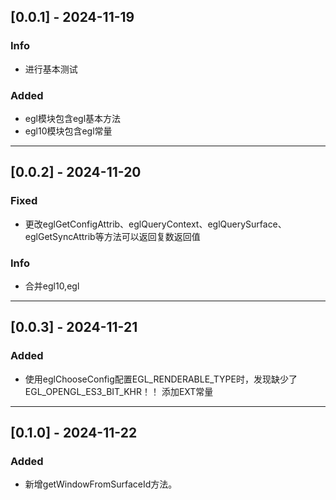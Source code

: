 ## [0.0.1] - 2024-11-19

### Info
- 进行基本测试

### Added
- egl模块包含egl基本方法
- egl10模块包含egl常量

---

## [0.0.2] - 2024-11-20

### Fixed
- 更改eglGetConfigAttrib、eglQueryContext、eglQuerySurface、eglGetSyncAttrib等方法可以返回复数返回值

### Info

- 合并egl10,egl

---

## [0.0.3] - 2024-11-21

### Added

- 使用eglChooseConfig配置EGL_RENDERABLE_TYPE时，发现缺少了EGL_OPENGL_ES3_BIT_KHR！！ 添加EXT常量

---
## [0.1.0] - 2024-11-22

### Added

- 新增getWindowFromSurfaceId方法。